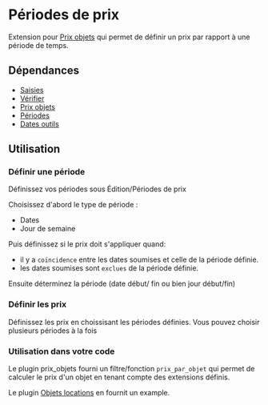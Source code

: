 # Périodes de prix
Extension pour [Prix objets](https://plugins.spip.net/prix_objets) qui permet de définir un prix par rapport à une période de temps.

## Dépendances
- [Saisies](https://plugins.spip.net/saisies.html)
- [Vérifier](https://plugins.spip.net/verifier.html)
- [Prix objets](https://plugins.spip.net/prix_objets)
- [Périodes](https://plugins.spip.net/periodes.html)
- [Dates outils](https://plugins.spip.net/dates_outils.html)

## Utilisation
### Définir une période
Définissez vos périodes sous Édition/Périodes de prix

Choisissez d'abord le type de période :
- Dates
- Jour de semaine

Puis définissez si le prix doit s'appliquer quand:
- il y a `coïncidence` entre les dates soumises et celle de la période définie.
- les dates soumises sont `exclues` de la période définie.

Ensuite déterminez la période (date début/ fin ou bien jour début/fin)

### Définir les prix
Définissez les prix en choissisant les périodes définies. Vous pouvez choisir plusieurs
périodes à la fois

### Utilisation dans votre code
Le plugin prix_objets fourni un filtre/fonction `prix_par_objet` qui permet de calculer le prix d'un objet en
tenant compte des extensions définis.

Le plugin [Objets locations](https://github.com/abelass/location_objets/blob/master/inc/objets_location.php#L34)
en fournit un example.
